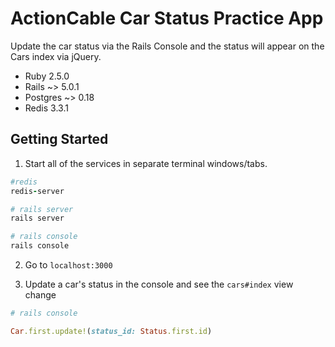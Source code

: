 # ActionCable Car Status Practice App

Update the car status via the Rails Console and the status will appear on the Cars index via jQuery.

* Ruby 2.5.0
* Rails ~> 5.0.1
* Postgres ~> 0.18
* Redis 3.3.1


## Getting Started

1. Start all of the services in separate terminal windows/tabs.

```ruby
#redis
redis-server

# rails server
rails server

# rails console
rails console
```

2. Go to `localhost:3000`

3. Update a car's status in the console and see the `cars#index` view change

```ruby
# rails console

Car.first.update!(status_id: Status.first.id)
```
